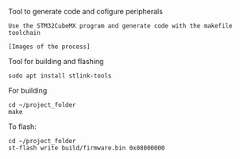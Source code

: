 Tool to generate code and cofigure peripherals

    Use the STM32CubeMX program and generate code with the makefile toolchain

    [Images of the process]

Tool for building and flashing 

    sudo apt install stlink-tools

For building

    cd ~/project_folder
    make

To flash:

    cd ~/project_folder
    st-flash write build/firmware.bin 0x08000000



